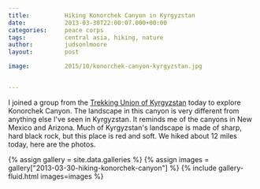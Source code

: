 ```yaml
---
title:			Hiking Konorchek Canyon in Kyrgyzstan
date:			2013-03-30T22:00:07.000+00:00
categories:		peace corps
tags:			central asia, hiking, nature
author:			judsonlmoore
layout:			post

image:			2015/10/konorchek-canyon-kyrgyzstan.jpg


---
```

I joined a group from the [Trekking Union of Kyrgyzstan](https://www.facebook.com/TUKKyrgyzstan/) today to explore Konorchek Canyon. The landscape in this canyon is very different from anything else I've seen in Kyrgyzstan. It reminds me of the canyons in New Mexico and Arizona. Much of Kyrgyzstan's landscape is made of sharp, hard black rock, but this place is red and soft. We hiked about 12 miles today, here are the photos.

{% assign gallery = site.data.galleries %}
{% assign images = gallery["2013-03-30-hiking-konorchek-canyon"] %}
{% include gallery-fluid.html images=images %}